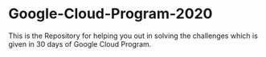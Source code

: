 # Google-Cloud-Program-2020
This is the Repository for helping you out in solving the challenges which is given in 30 days of Google Cloud Program.
